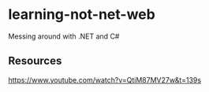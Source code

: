 # learning-not-net-web

Messing around with .NET and C#

## Resources

https://www.youtube.com/watch?v=QtiM87MV27w&t=139s
